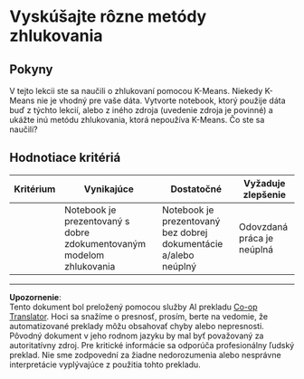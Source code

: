 <!--
CO_OP_TRANSLATOR_METADATA:
{
  "original_hash": "b8e17eff34ad1680eba2a5d3cf9ffc41",
  "translation_date": "2025-09-05T15:47:44+00:00",
  "source_file": "5-Clustering/2-K-Means/assignment.md",
  "language_code": "sk"
}
-->
# Vyskúšajte rôzne metódy zhlukovania

## Pokyny

V tejto lekcii ste sa naučili o zhlukovaní pomocou K-Means. Niekedy K-Means nie je vhodný pre vaše dáta. Vytvorte notebook, ktorý použije dáta buď z týchto lekcií, alebo z iného zdroja (uvedenie zdroja je povinné) a ukážte inú metódu zhlukovania, ktorá nepoužíva K-Means. Čo ste sa naučili? 

## Hodnotiace kritériá

| Kritérium | Vynikajúce                                                     | Dostatočné                                                          | Vyžaduje zlepšenie           |
| --------- | -------------------------------------------------------------- | ------------------------------------------------------------------- | ---------------------------- |
|           | Notebook je prezentovaný s dobre zdokumentovaným modelom zhlukovania | Notebook je prezentovaný bez dobrej dokumentácie a/alebo neúplný    | Odovzdaná práca je neúplná   |

---

**Upozornenie**:  
Tento dokument bol preložený pomocou služby AI prekladu [Co-op Translator](https://github.com/Azure/co-op-translator). Hoci sa snažíme o presnosť, prosím, berte na vedomie, že automatizované preklady môžu obsahovať chyby alebo nepresnosti. Pôvodný dokument v jeho rodnom jazyku by mal byť považovaný za autoritatívny zdroj. Pre kritické informácie sa odporúča profesionálny ľudský preklad. Nie sme zodpovední za žiadne nedorozumenia alebo nesprávne interpretácie vyplývajúce z použitia tohto prekladu.